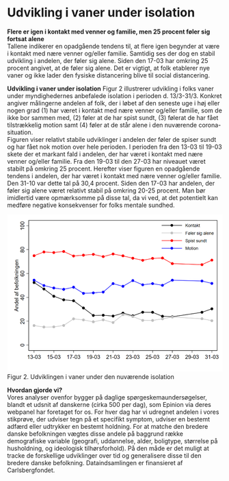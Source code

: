 # Udvikling i vaner under isolation

__Flere er igen i kontakt med venner og familie, men 25 procent føler sig fortsat alene__  
Tallene indikerer en opadgående tendens til, at flere igen begynder at være i kontakt med nære venner og/eller familie. Samtidig ses der dog en stabil udvikling i andelen, der føler sig alene. Siden den 17-03 har omkring 25 procent angivet, at de føler sig alene. Det er vigtigt, at folk etablerer nye vaner og ikke lader den fysiske distancering blive til social distancering.


__Udvikling i vaner under isolation__
Figur 2 illustrerer udvikling i folks vaner under myndighedernes anbefalede isolation i perioden d. 13/3-31/3. Konkret angiver målingerne andelen af folk, der i løbet af den seneste uge i høj eller nogen grad (1) har været i kontakt med nære venner og/eller familie, som de ikke bor sammen med, (2) føler at de har spist sundt, (3) følerat de har fået tilstrækkelig motion samt (4) føler at de står alene i den nuværende corona-situation.  
Figuren viser relativt stabile udviklinger i andelen der føler de spiser sundt og har fået nok motion over hele perioden. I perioden fra den 13-03 til 19-03 skete der et markant fald i andelen, der har været i kontakt med nære venner og/eller familie. Fra den 19-03 til den 27-03 har niveauet været stabilt på omkring 25 procent. Herefter viser figuren en opadgående tendens i andelen, der har været i kontakt med nære venner og/eller familie. Den 31-10 var dette tal på 30,4 procent. Siden den 17-03 har andelen, der føler sig alene været relativt stabil på omkring 20-25 procent. Man bør imidlertid være opmærksomme på disse tal, da vi ved, at det potentielt kan medføre negative konsekvenser for folks mentale sundhed. 


![missing image](https://raw.githubusercontent.com/centre-for-humanities-computing/HOPE_website_content/master/images/Picture2.png) Figur 2. Udviklingen i vaner under den nuværende isolation


__Hvordan gjorde vi?__  
Vores analyser ovenfor bygger på daglige spørgeskemaundersøgelser, blandt et udsnit af danskerne (cirka 500 per dag), som Epinion via deres webpanel har foretaget for os. For hver dag har vi udregnet andelen i vores stikprøve, der udviser tegn på et specifikt symptom, udviser en bestemt adfærd eller udtrykker en bestemt holdning. For at matche den bredere danske befolkningen vægtes disse andele på baggrund række demografiske variable (geografi, uddannelse, alder, boligtype, størrelse på husholdning, og ideologisk tilhørsforhold). På den måde er det muligt at tracke de forskellige udviklinger over tid og generalisere disse til den bredere danske befolkning. Dataindsamlingen er finansieret af Carlsbergfondet.
